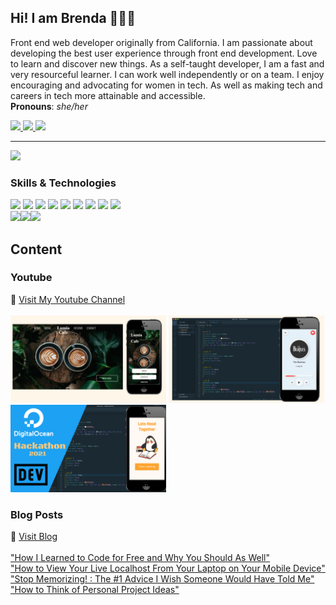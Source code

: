 ## Hi! I am Brenda 👩🏻‍💻 
Front end web developer originally from California. I am passionate about developing the best user experience through front end development. 
Love to learn and discover new things. As a self-taught developer, I am a fast and very resourceful learner. I can work well independently or on a team. I enjoy encouraging and advocating for women in tech. As well as making tech and careers in tech more attainable and accessible. 
<br>**Pronouns**: *she/her*



<div align="left">
  <a href="https://twitter.com/MichellleBrenda">
    <img src="https://img.shields.io/twitter/follow/MichellleBrenda" />
  </a>
  
  <a href="https://www.instagram.com/brendamichellle/">
    <img src="https://img.shields.io/badge/BrendaMichellle-Instagram-pink" />
  </a>
  
  <a href="https://www.youtube.com/channel/UCCbwmyG1DlUxjYkPLIA9qzA">
    <img src="https://img.shields.io/youtube/channel/subscribers/UCCbwmyG1DlUxjYkPLIA9qzA?label=BrendaMichelleTech&style=social" />
  </a>
</div>

-------------------

<div align="left">
  <img src="https://github-readme-stats.vercel.app/api?username=brendamichellle&show_icons=true&theme=tokyonight" />
</div>

    
### Skills & Technologies
<img src="https://cdn.jsdelivr.net/gh/devicons/devicon/icons/html5/html5-original.svg" width="40px" /> <img src="https://cdn.jsdelivr.net/gh/devicons/devicon/icons/css3/css3-plain-wordmark.svg" width="40px" /> <img src="https://cdn.jsdelivr.net/gh/devicons/devicon/icons/sass/sass-original.svg" width="40px"/> <img src="https://cdn.jsdelivr.net/gh/devicons/devicon/icons/javascript/javascript-original.svg" width="40px"/> <img src="https://cdn.jsdelivr.net/gh/devicons/devicon/icons/react/react-original.svg" width="40px"/>
 <img src="https://cdn.jsdelivr.net/gh/devicons/devicon/icons/bootstrap/bootstrap-plain.svg" width="40px"/> <img src="https://cdn.jsdelivr.net/gh/devicons/devicon/icons/materialui/materialui-original.svg" width="40px" />
<img src="https://cdn.jsdelivr.net/gh/devicons/devicon/icons/figma/figma-original.svg" width="40px"/> <img src="https://cdn.jsdelivr.net/gh/devicons/devicon/icons/wordpress/wordpress-plain.svg" width="40px" />
<br/>
<img src="https://cdn.jsdelivr.net/gh/devicons/devicon/icons/npm/npm-original-wordmark.svg" width="40px"/><img src="https://cdn.jsdelivr.net/gh/devicons/devicon/icons/git/git-original.svg" width="40px"/><img src="https://cdn.jsdelivr.net/gh/devicons/devicon/icons/github/github-original.svg" width="40px"/>

## Content 
### Youtube 
🎥 [Visit My Youtube Channel](https://www.youtube.com/channel/UCCbwmyG1DlUxjYkPLIA9qzA)
<br>
<br>
[<img src="https://github.com/BrendaMichellle/BrendaMichellle/blob/main/YT1.png" height= "140">](https://www.youtube.com/watch?v=wm9QUcxlPaI&t=139s) [<img src="https://github.com/BrendaMichellle/BrendaMichellle/blob/main/YT2.png" height= "140">](https://www.youtube.com/watch?v=DfEic9lvkkg&t=398s) [<img src="https://github.com/BrendaMichellle/BrendaMichellle/blob/main/YT3.png" height= "140">](https://www.youtube.com/watch?v=YyxeaeXLHww&t=242s)

### Blog Posts 
💬 [Visit Blog](https://blog.brendamichellle.com/)
<br>
<br>
["How I Learned to Code for Free and Why You Should As Well"](https://blog.brendamichellle.com/how-i-learned-to-code-for-free-and-why-you-should-as-well)
<br>
["How to View Your Live Localhost From Your Laptop on Your Mobile Device"](https://blog.brendamichellle.com/how-to-view-your-live-localhost-from-your-laptop-on-your-mobile-device)
<br>
["Stop Memorizing! : The #1 Advice I Wish Someone Would Have Told Me"](https://blog.brendamichellle.com/stop-memorizing-the-1-advice-i-wish-someone-would-have-told-me)
<br>
["How to Think of Personal Project Ideas"](https://blog.brendamichellle.com/how-to-think-of-personal-project-ideas)
